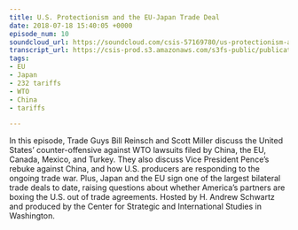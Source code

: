 ```yaml
---
title: U.S. Protectionism and the EU-Japan Trade Deal
date: 2018-07-18 15:40:05 +0000
episode_num: 10
soundcloud_url: https://soundcloud.com/csis-57169780/us-protectionism-and-the-eu-japan-trade-deal?in=csis-57169780/sets/the-trade-guys
transcript_url: https://csis-prod.s3.amazonaws.com/s3fs-public/publication/180719_The_Trade_Guys_U.S_Protectionism_and_the_EU_Japan_Trade_Deal.pdf?F0gWPdNAhBkXZoQ6xGYzOA8mREB3JL.v
tags:
- EU
- Japan
- 232 tariffs
- WTO
- China
- tariffs

---
```

In this episode, Trade Guys Bill Reinsch and Scott Miller discuss the United States’ counter-offensive against WTO lawsuits filed by China, the EU, Canada, Mexico, and Turkey. They also discuss Vice President Pence’s rebuke against China, and how U.S. producers are responding to the ongoing trade war. Plus, Japan and the EU sign one of the largest bilateral trade deals to date, raising questions about whether America’s partners are boxing the U.S. out of trade agreements. Hosted by H. Andrew Schwartz and produced by the Center for Strategic and International Studies in Washington.
